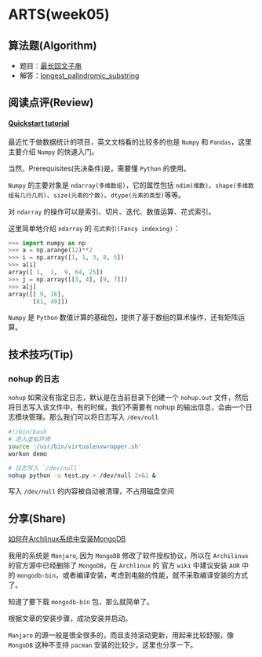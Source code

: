# ARTS(week05)

## 算法题(Algorithm)

- 题目：[最长回文子串](https://leetcode-cn.com/problems/longest-palindromic-substring/)
- 解答：[longest_palindromic_substring](https://github.com/SharonChiong/leetcode/blob/master/algorithms/python/longest_palindromic_substring/longest_palindromic_substring.py)

## 阅读点评(Review)

#### [Quickstart tutorial](https://www.numpy.org/devdocs/user/quickstart.html)

最近忙于做数据统计的项目，英文文档看的比较多的也是 `Numpy` 和 `Pandas`，这里主要介绍 `Numpy` 的快速入门。

当然，Prerequisites(先决条件)是，需要懂 `Python` 的使用。

`Numpy` 的主要对象是 `ndarray(多维数组)`，它的属性包括 `ndim(维数)`、`shape(多维数组有几行几列)`、`size(元素的个数)`、`dtype(元素的类型)`等等。

对 `ndarray` 的操作可以是索引、切片、迭代、数值运算、花式索引。

这里简单地介绍 `ndarray` 的 `花式索引(Fancy indexing)`：

```python
>>> import numpy as np
>>> a = np.arange(12)**2
>>> i = np.array([1, 1, 3, 8, 5])
>>> a[i]
array([ 1,  1,  9, 64, 25])
>>> j = np.array([[3, 4], [9, 7]])
>>> a[j]
array([[ 9, 16],
       [81, 49]])
```

`Numpy` 是 `Python` 数值计算的基础包，提供了基于数组的算术操作，还有矩阵运算。


## 技术技巧(Tip)

### nohup 的日志

`nohup` 如果没有指定日志，默认是在当前目录下创建一个 `nohup.out` 文件，然后将日志写入该文件中，有的时候，我们不需要有 nohup 的输出信息，会由一个日志模块管理。那么我们可以将日志写入 `/dev/null`

```bash
#!/bin/bash
# 进入虚拟环境
source '/usr/bin/virtualenvwrapper.sh'
workon demo

# 日志写入 `/dev/null`
nohup python -u test.py > /dev/null 2>&1 &
```

写入 `/dev/null` 的内容被自动被清理，不占用磁盘空间


## 分享(Share)

[如何在Archlinux系统中安装MongoDB](https://zz.zzs7.top/archlinux-install-mongodb.html#more)

我用的系统是 `Manjaro`, 因为 `MongoDB` 修改了软件授权协议，所以在 `Archilinux` 的官方源中已经删除了 `MongoDB`，在 `Archlinux` 的 官方 `wiki` 中建议安装 `AUR` 中的 `mongodb-bin`，或者编译安装，考虑到电脑的性能，就不采取编译安装的方式了。

知道了要下载 `mongodb-bin` 包，那么就简单了。

根据文章的安装步骤，成功安装并启动。

`Manjaro` 的源一般是很全很多的，而且支持滚动更新，用起来比较舒服，像 `MongoDB` 这种不支持 `pacman` 安装的比较少，这里也分享一下。
